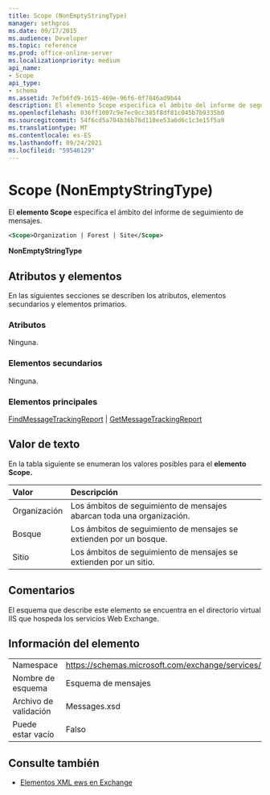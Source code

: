 ```yaml
---
title: Scope (NonEmptyStringType)
manager: sethgros
ms.date: 09/17/2015
ms.audience: Developer
ms.topic: reference
ms.prod: office-online-server
ms.localizationpriority: medium
api_name:
- Scope
api_type:
- schema
ms.assetid: 7efb6fd9-1615-469e-96f6-0f7846ad9b44
description: El elemento Scope especifica el ámbito del informe de seguimiento de mensajes.
ms.openlocfilehash: 036ff1007c9e7ec9cc385f8df81c045b7b9335b0
ms.sourcegitcommit: 54f6cd5a704b36b76d110ee53a6d6c1c3e15f5a9
ms.translationtype: MT
ms.contentlocale: es-ES
ms.lasthandoff: 09/24/2021
ms.locfileid: "59546129"
---
```

# <a name="scope-nonemptystringtype"></a>Scope (NonEmptyStringType)

El **elemento Scope** especifica el ámbito del informe de seguimiento de mensajes. 
  
```XML
<Scope>Organization | Forest | Site</Scope>
```

 **NonEmptyStringType**
## <a name="attributes-and-elements"></a>Atributos y elementos

En las siguientes secciones se describen los atributos, elementos secundarios y elementos primarios.
  
### <a name="attributes"></a>Atributos

Ninguna.
  
### <a name="child-elements"></a>Elementos secundarios

Ninguna.
  
### <a name="parent-elements"></a>Elementos principales

[FindMessageTrackingReport](findmessagetrackingreport.md)  |  [GetMessageTrackingReport](getmessagetrackingreport.md)
  
## <a name="text-value"></a>Valor de texto

En la tabla siguiente se enumeran los valores posibles para el **elemento Scope.** 
  
|**Valor**|**Descripción**|
|:-----|:-----|
|Organización  <br/> |Los ámbitos de seguimiento de mensajes abarcan toda una organización.  <br/> |
|Bosque  <br/> |Los ámbitos de seguimiento de mensajes se extienden por un bosque.  <br/> |
|Sitio  <br/> |Los ámbitos de seguimiento de mensajes se extienden por un sitio.  <br/> |
   
## <a name="remarks"></a>Comentarios

El esquema que describe este elemento se encuentra en el directorio virtual IIS que hospeda los servicios Web Exchange.
  
## <a name="element-information"></a>Información del elemento

|||
|:-----|:-----|
|Namespace  <br/> |https://schemas.microsoft.com/exchange/services/2006/messages  <br/> |
|Nombre de esquema  <br/> |Esquema de mensajes  <br/> |
|Archivo de validación  <br/> |Messages.xsd  <br/> |
|Puede estar vacío  <br/> |Falso  <br/> |
   
## <a name="see-also"></a>Consulte también



- [Elementos XML ews en Exchange](ews-xml-elements-in-exchange.md)

